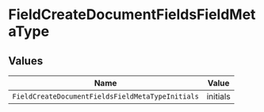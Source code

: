 # FieldCreateDocumentFieldsFieldMetaType


## Values

| Name                                             | Value                                            |
| ------------------------------------------------ | ------------------------------------------------ |
| `FieldCreateDocumentFieldsFieldMetaTypeInitials` | initials                                         |